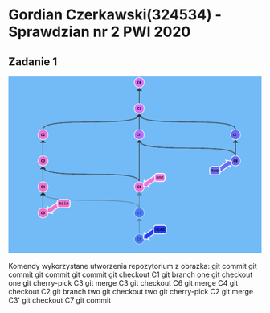 Gordian Czerkawski(324534) - Sprawdzian nr 2 PWI 2020
=======================
Zadanie 1
---------
![zadanie1](obrazek.png)

Komendy wykorzystane utworzenia repozytorium z obrazka:
git commit
git commit
git commit
git commit
git checkout C1
git branch one
git checkout one
git cherry-pick C3
git merge C3
git checkout C6
git merge C4
git checkout C2
git branch two
git checkout two
git cherry-pick C2
git merge C3'
git checkout C7
git commit

